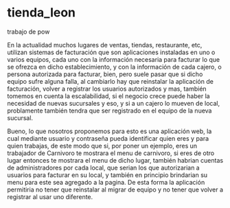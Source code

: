 # tienda_leon
trabajo de pow 


En la actualidad muchos lugares de ventas, tiendas, restaurante, etc, 
utilizan sistemas de facturación que son aplicaciones instaladas en uno 
o varios equipos, cada uno con la información necesaria para facturar lo 
que se ofrezca en dicho establecimiento, y con la información de cada cajero, 
o persona autorizada para facturar, bien, pero suele pasar que si dicho equipo 
sufre alguna falla, al cambiarlo hay que reinstalar la aplicación de facturación,
 volver a registrar los usuarios autorizados y mas, también tomemos en cuenta la 
escalabilidad, si el negocio crece puede haber la necesidad de nuevas sucursales 
y eso, y si a un cajero lo mueven de local, problamente también tendra que ser 
registrado en el equipo de la nueva sucursal.

Bueno, lo que nosotros proponemos 
para esto es una aplicación web, la cual mediante usuario y contraseña pueda 
identificar quien eres y para quien trabajas, de este modo que si, por poner 
un ejemplo, eres un trabajador de Carnivoro te mostrara el menu de carnivoro, 
si eres de otro lugar entonces te mostrara el menu de dicho lugar, también 
habrian cuentas de administradores por cada local, que serian los que 
autorizarian a usuarios para facturar en su local, y también en principio 
brindarian su menu para este sea agregado a la pagina. De esta forma la 
aplicación permitiria no tener que reinstalar al migrar de equipo y no tener 
que volver a registrar al usar uno diferente.
